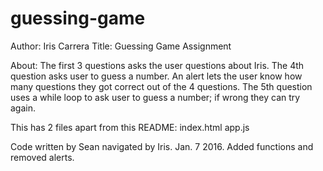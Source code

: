 # guessing-game
Author: Iris Carrera
Title: Guessing Game Assignment

About:
The first 3 questions asks the user questions about Iris.
The 4th question asks user to guess a number.
An alert lets the user know how many questions they got correct out of the 4 questions.
The 5th question uses a while loop to ask user to guess a number; if wrong they can try again.

This has 2 files apart from this README:
index.html
app.js

Code written by Sean navigated by Iris. Jan. 7 2016. 
Added functions and removed alerts.